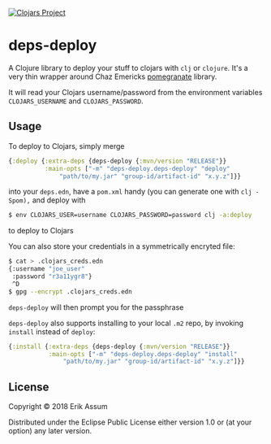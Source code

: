 [![Clojars Project](https://img.shields.io/clojars/v/deps-deploy.svg)](https://clojars.org/deps-deploy)
# deps-deploy

A Clojure library to deploy your stuff to clojars with `clj` or `clojure`. It's a very thin wrapper around
Chaz Emericks [pomegranate](https://github.com/cemerick/pomegranate) library.

It will read your Clojars username/password from the environment variables `CLOJARS_USERNAME` and `CLOJARS_PASSWORD`.

## Usage

To deploy to Clojars, simply merge 

```clojure
{:deploy {:extra-deps {deps-deploy {:mvn/version "RELEASE"}}
          :main-opts ["-m" "deps-deploy.deps-deploy" "deploy"
		      "path/to/my.jar" "group-id/artifact-id" "x.y.z"]}}
```
into your `deps.edn`, have a `pom.xml` handy (you can generate one with `clj -Spom),` and deploy with

```sh
$ env CLOJARS_USER=username CLOJARS_PASSWORD=password clj -a:deploy
```

to deploy to Clojars

You can also store your credentials in a symmetrically encryted file:

```sh
$ cat > .clojars_creds.edn
{:username "joe_user"
 :password "r3a11ygr8"}
 ^D
$ gpg --encrypt .clojars_creds.edn
```

`deps-deploy` will then prompt you for the passphrase


`deps-deploy` also supports installing to your local `.m2` repo, by invoking `install` instead of `deploy`:
```clojure
{:install {:extra-deps {deps-deploy {:mvn/version "RELEASE"}}
           :main-opts ["-m" "deps-deploy.deps-deploy" "install"
			   "path/to/my.jar" "group-id/artifact-id" "x.y.z"]}}
```



## License

Copyright © 2018 Erik Assum

Distributed under the Eclipse Public License either version 1.0 or (at
your option) any later version.
